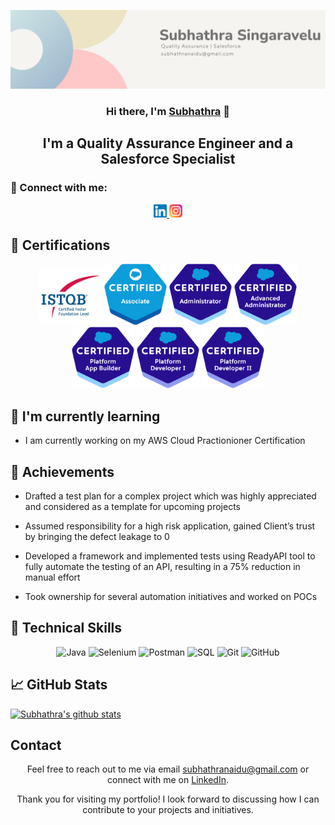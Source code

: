 <p align="center">
  <a href="https://www.linkedin.com/in/subhathra-singaravelu/" target="_blank" rel="noreferrer">
    <img src="https://raw.githubusercontent.com/subhathrasingaravelu/subhathrasingaravelu.github.io/main/images/banner.png" alt="My banner">
  </a>
</p>

<h3 align="center">Hi there, I'm <a href="https://www.linkedin.com/in/subhathra-singaravelu/" target="_blank" rel="noreferrer">Subhathra</a> 👋</h3>

<h2 align="center">I'm a Quality Assurance Engineer and a Salesforce Specialist</h2>

### 🤝 Connect with me:

<p align="center">
  <a href="https://www.linkedin.com/in/subhathra-singaravelu//">
    <img src="https://raw.githubusercontent.com/subhathrasingaravelu/subhathrasingaravelu.github.io/main/images/linkedin.svg" alt="Subhathra Singaravelu | LinkedIn" width="21px"/>
  </a>
  <a href="https://instagram.com/subhathrasingaravelu">
    <img src="https://raw.githubusercontent.com/subhathrasingaravelu/subhathrasingaravelu.github.io/main/images/instagram.svg" alt="Subhathra | Instagram" width="21px"/>
  </a>
</p>
  
## 🥇 Certifications
<p align="center">
  <img src="https://raw.githubusercontent.com/subhathrasingaravelu/subhathrasingaravelu.github.io/main/images/ISTQB.png" alt="Subhathra | ISTQB" width="100 px"/>
  <img src="https://raw.githubusercontent.com/subhathrasingaravelu/subhathrasingaravelu.github.io/main/images/Associate.png" alt="Subhathra | Salesforce Certified Associate" width="100 px"/>
  <img src="https://raw.githubusercontent.com/subhathrasingaravelu/subhathrasingaravelu.github.io/main/images/Administrator.png" alt="Subhathra | Salesforce Certified Administrator" width="100 px"/>
  <img src="https://raw.githubusercontent.com/subhathrasingaravelu/subhathrasingaravelu.github.io/main/images/Advanced Administrator.png" alt="Subhathra | Salesforce Certified Advanced Administrator" width="100 px"/>
  <img src="https://raw.githubusercontent.com/subhathrasingaravelu/subhathrasingaravelu.github.io/main/images/Platform App Builder.png" alt="Subhathra | Salesforce Certified Platform App Builder" width="100 px"/>
  <img src="https://raw.githubusercontent.com/subhathrasingaravelu/subhathrasingaravelu.github.io/main/images/Platform Developer I.png" alt="Subhathra | Salesforce Certified Platform Developer I" width="100 px"/>
  <img src="https://raw.githubusercontent.com/subhathrasingaravelu/subhathrasingaravelu.github.io/main/images/Platform Developer II.png" alt="Subhathra | Salesforce Certified Platform Developer II" width="100 px"/>
</p>


## 🌱 I'm currently learning

- I am currently working on my AWS Cloud Practionioner Certification


## 🥇 Achievements

- Drafted a test plan for a complex project which was highly appreciated and considered as a template for upcoming projects

- Assumed responsibility for a high risk application, gained Client’s trust by bringing the defect leakage to 0

- Developed a framework and implemented tests using ReadyAPI tool to fully automate the testing of an API, resulting in a 75% reduction in manual effort

- Took ownership for several automation initiatives and worked on POCs


## 💼 Technical Skills

<p align="center">
  <img src="https://img.shields.io/badge/Java-007396?style=for-the-badge&logo=java&logoColor=white" alt="Java">
  <img src="https://img.shields.io/badge/Selenium-43B02A?style=for-the-badge&logo=selenium&logoColor=white" alt="Selenium">
  <img src="https://img.shields.io/badge/Postman-FF6C37?style=for-the-badge&logo=postman&logoColor=white" alt="Postman">
  <img src="https://img.shields.io/badge/MySQL-4479A1?style=for-the-badge&logo=mysql&logoColor=white" alt="SQL">
  <img src="https://img.shields.io/badge/Git-F05032?style=for-the-badge&logo=git&logoColor=white" alt="Git">
  <img src="https://img.shields.io/badge/GitLab-FCA121?style=for-the-badge&logo=gitlab&logoColor=white" alt="GitHub">
</p>

## 📈 GitHub Stats 

[![Subhathra's github stats](https://github-readme-stats.vercel.app/api?username=subhathrasingaravelu)](https://github.com/subhathrasingaravelu)


## Contact

<p align="center"> Feel free to reach out to me via email <a href="mailto:subhathranaidu@gmail.com">subhathranaidu@gmail.com</a> or connect with me on <a href="https://www.linkedin.com/in/subhathra-singaravelu">LinkedIn</a>.</p>
 

<p align="center">Thank you for visiting my portfolio! I look forward to discussing how I can contribute to your projects and initiatives.</p>
